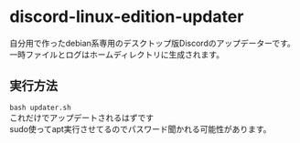 # discord-linux-edition-updater
自分用で作ったdebian系専用のデスクトップ版Discordのアップデーターです。<br>
一時ファイルとログはホームディレクトリに生成されます。<br>

## 実行方法
`bash updater.sh`<br>
これだけでアップデートされるはずです<br>
sudo使ってapt実行させてるのでパスワード聞かれる可能性があります。
